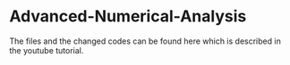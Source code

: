 # Advanced-Numerical-Analysis
The files and the changed codes can be found here which is described in the youtube tutorial.
